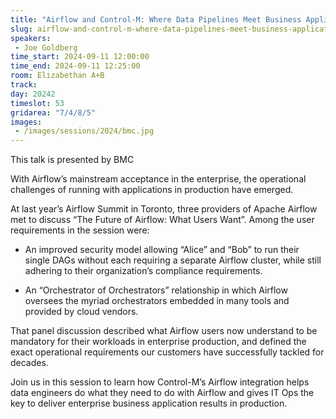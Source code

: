 ```yaml
---
title: "Airflow and Control-M: Where Data Pipelines Meet Business Applications in Production"
slug: airflow-and-control-m-where-data-pipelines-meet-business-applications-in-production
speakers:
 - Joe Goldberg
time_start: 2024-09-11 12:00:00
time_end: 2024-09-11 12:25:00
room: Elizabethan A+B
track: 
day: 20242
timeslot: 53
gridarea: "7/4/8/5"
images: 
 - /images/sessions/2024/bmc.jpg
---
```


This talk is presented by BMC
 
 
 
 With Airflow’s mainstream acceptance in the enterprise, the operational challenges of running with applications in production have emerged.
 
 At last year’s Airflow Summit in Toronto, three providers of Apache Airflow met to discuss “The Future of Airflow: What Users Want”. Among the user requirements in the session were:
 
  * An improved security model allowing “Alice” and “Bob” to run their single DAGs without each requiring a separate Airflow cluster, while still adhering to their organization’s compliance requirements.
 
  * An “Orchestrator of Orchestrators” relationship in which Airflow oversees the myriad orchestrators embedded in many tools and provided by cloud vendors.
 
 
 
 That panel discussion described what Airflow users now understand to be mandatory for their workloads in enterprise production, and defined the exact operational requirements our customers have successfully tackled for decades. 
 
 
 
 Join us in this session to learn how Control-M’s Airflow integration helps data engineers do what they need to do with Airflow and gives IT Ops the key to deliver enterprise business application results in production.